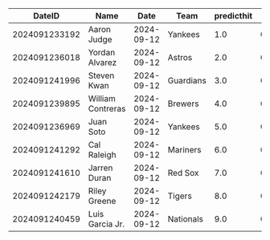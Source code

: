 DateID         |  Name               |  Date        |  Team       |  predicthit  |  predicthitproba     |  hitbool  |  Last7DaysAVG  |  Last15DaysAVG  |  Last30DaysAVG
---------------|---------------------|--------------|-------------|--------------|----------------------|-----------|----------------|-----------------|---------------
2024091233192  |  Aaron Judge        |  2024-09-12  |  Yankees    |  1.0         |  0.6437444513598926  |  False    |  0.25          |  0.191          |  0.277
2024091236018  |  Yordan Alvarez     |  2024-09-12  |  Astros     |  2.0         |  0.622394182971386   |  False    |  0.346         |  0.385          |  0.337
2024091241996  |  Steven Kwan        |  2024-09-12  |  Guardians  |  3.0         |  0.6097316472650295  |  False    |  0.235         |  0.2            |  0.157
2024091239895  |  William Contreras  |  2024-09-12  |  Brewers    |  4.0         |  0.6093957123215542  |  False    |  0.389         |  0.286          |  0.26
2024091236969  |  Juan Soto          |  2024-09-12  |  Yankees    |  5.0         |  0.6092129821033639  |  False    |  0.143         |  0.245          |  0.229
2024091241292  |  Cal Raleigh        |  2024-09-12  |  Mariners   |  6.0         |  0.6038673281124571  |  False    |  0.375         |  0.245          |  0.208
2024091241610  |  Jarren Duran       |  2024-09-12  |  Red Sox    |  7.0         |  0.6030950176518604  |  False    |  0.148         |  0.224          |  0.273
2024091242179  |  Riley Greene       |  2024-09-12  |  Tigers     |  8.0         |  0.60274418858619    |  False    |  0.417         |  0.286          |  0.269
2024091240459  |  Luis Garcia Jr.    |  2024-09-12  |  Nationals  |  9.0         |  0.6020162835584758  |  False    |  0.077         |  0.167          |  0.24
